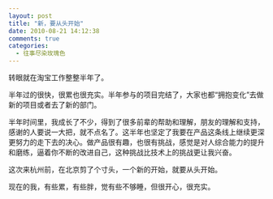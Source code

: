 ```yaml
---
layout: post
title: "新，要从头开始"
date: 2010-08-21 14:12:38
comments: true
categories:
  - 往事尽染玫瑰色
---
```

转眼就在淘宝工作整整半年了。

半年过的很快，很累也很充实。半年参与的项目完结了，大家也都“拥抱变化”去做新的项目或者去了新的部门。

半年时间里，我成长了不少，得到了很多前辈的帮助和理解，朋友的理解和支持，感谢的人要说一大把，就不点名了。这半年也坚定了我要在产品这条线上继续更深更努力的走下去的决心。做产品很有趣，也很有挑战，感觉是对人综合能力的提升和磨练，逼着你不断的改进自己，这种挑战比技术上的挑战更让我兴奋。

这次来杭州前，在北京剪了个寸头，一个新的开始，就要从头开始。

现在的我，有些累，有些胖，觉有些不够睡，但很开心，很充实。